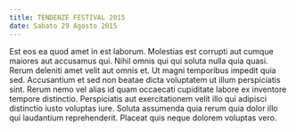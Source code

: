 ```yaml
---
title: TENDENZE FESTIVAL 2015
date: Sabato 29 Agosto 2015
---
```


Est eos ea quod amet in est laborum. Molestias est corrupti aut cumque maiores aut accusamus qui. Nihil omnis qui qui soluta nulla quia quasi. Rerum deleniti amet velit aut omnis et. Ut magni temporibus impedit quia sed. Accusantium et sed non beatae dicta voluptatem ut illum perspiciatis sint. Rerum nemo vel alias id quam occaecati cupiditate labore ex inventore tempore distinctio. Perspiciatis aut exercitationem velit illo qui adipisci distinctio iusto voluptas iure. Soluta assumenda quia rerum quia dolor illo qui laudantium reprehenderit. Placeat quis neque dolorem voluptas vero.
